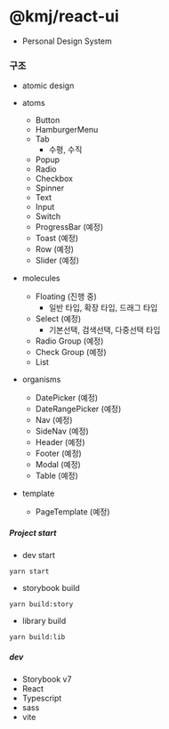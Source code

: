 # @kmj/react-ui

- Personal Design System

### 구조

- atomic design

- atoms
  - Button
  - HamburgerMenu
  - Tab
    - 수평, 수직
  - Popup
  - Radio
  - Checkbox
  - Spinner
  - Text
  - Input
  - Switch
  - ProgressBar (예정)
  - Toast (예정)
  - Row (예정)
  - Slider (예정)
- molecules
  - Floating (진행 중)
    - 일반 타입, 확장 타입, 드래그 타입
  - Select (예정)
    - 기본선택, 검색선택, 다중선택 타입
  - Radio Group (예정)
  - Check Group (예정)
  - List
- organisms
  - DatePicker (예정)
  - DateRangePicker (예정)
  - Nav (예정)
  - SideNav (예정)
  - Header (예정)
  - Footer (예정)
  - Modal (예정)
  - Table (예정)
- template
  - PageTemplate (예정)

##### Project start

- dev start

```
yarn start
```

- storybook build

```
yarn build:story
```

- library build

```
yarn build:lib
```

##### dev

- Storybook v7
- React
- Typescript
- sass
- vite
